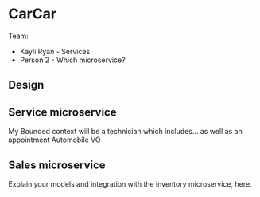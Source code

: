 # CarCar

Team:

* Kayli Ryan - Services
* Person 2 - Which microservice?

## Design

## Service microservice

My Bounded context will be a technician which includes... as well as an appointment 
Automobile VO

## Sales microservice

Explain your models and integration with the inventory
microservice, here.
